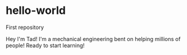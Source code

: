 # hello-world
First repository

Hey I'm Tad! I'm a mechanical engineering bent on helping millions of people! 
Ready to start learning! 
